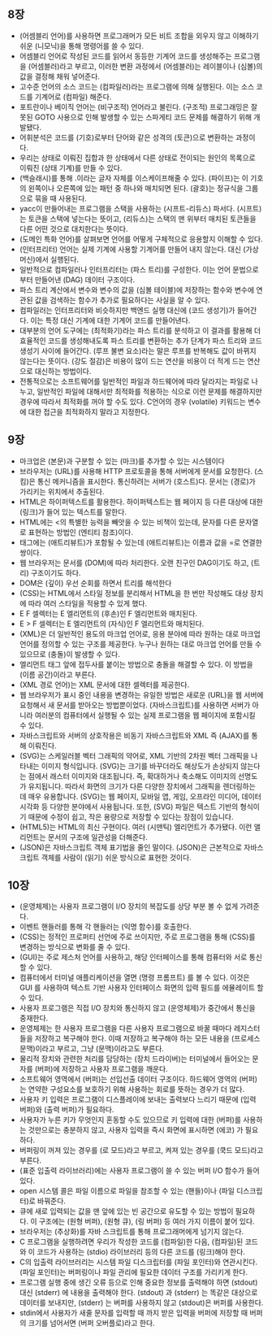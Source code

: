 ## 8장
- (어셈블리 언어)를 사용하면 프로그래머가 모든 비트 조합을 외우지 않고 이해하기 쉬운 (니모닉)을 통해 명령어를 쓸 수 있다.
- 어셈블리 언어로 작성된 코드를 읽어서 동등한 기계어 코드를 생성해주는 프로그램을 (어셈블러)라고 부르고, 이러한 변환 과정에서 (어셈블러)는 레이블이나 (심볼)의 값을 결정해 채워 넣어준다.
- 고수준 언어의 소스 코드는 (컴파일러)라는 프로그램에 의해 실행된다. 이는 소스 코드를 기계어로 (컴파일) 해준다.
- 포트란이나 베이직 언어는 (비구조적) 언어라고 불린다. (구조적) 프로그래밍은 잘못된 GOTO 사용으로 인해 발생할 수 있는 스파게티 코드 문제를 해결하기 위해 개발됐다.
- 어휘분석은 코드를 (기호)로부터 단어와 같은 성격의 (토큰)으로 변환하는 과정이다. 
- 우리는 상태로 이뤄진 집합과 한 상태에서 다른 상태로 전이되는 원인의 목록으로 이뤄진 (상태 기계)를 만들 수 있다.
- (백슬래시)를 통해 .이라는 글자 자체를 이스케이프해줄 수 있다. (파이프)는 이 기호의 왼쪽이나 오른쪽에 있는 패턴 중 하나와 매치되면 된다. (괄호)는 정규식을 그룹으로 묶을 때 사용된다.
- yacc이 만들어내는 프로그램을 스택을 사용하는 (시프트-리듀스) 파서다. (시프트)는 토큰을 스택에 넣는다는 뜻이고, (리듀스)는 스택의 맨 위부터 매치된 토큰들을 다른 어떤 것으로 대치한다는 뜻이다.
- (도메인 특화 언어)를 살펴보면 언어를 어떻게 구체적으로 응용할지 이해할 수 있다.
- (인터프리터) 언어는 실제 기계에 사용할 기계어를 만들어 내지 않는다. 대신 (가상 머신)에서 실행된다.
- 일반적으로 컴파일러나 인터프리터는 (파스 트리)를 구성한다. 이는 언어 문법으로부터 만들어낸 (DAG) 데이터 구조이다.
- 파스 트리 계산에서 변수와 변수의 값을 (심볼 테이블)에 저장하는 함수와 변수에 연관된 값을 검색하는 함수가 추가로 필요하다는 사실을 알 수 있다.
- 컴파일러는 인터프리터와 비슷하지만 백엔드 실행 대신에 (코드 생성기)가 들어간다. 이는 특정 대신 기계에 대한 기계어 코드를 만들어낸다.
- 대부분의 언어 도구에는 (최적화기)라는 파스 트리를 분석하고 이 결과를 활용해 더 효율적인 코드를 생성해내도록 파스 트리를 변환하는 추가 단계가 파스 트리와 코드 생성기 사이에 들어간다. (루프 불변 요소)라는 말은 루프를 반복해도 값이 바뀌지 않는다는 뜻이다. (강도 절감)은 비용이 많이 드는 연산을 비용이 더 적게 드는 연산으로 대신하는 방법이다.
- 전통적으로는 소프트웨어를 일반적인 파일과 하드웨어에 따라 달라지는 파일로 나누고, 일반적인 파일에 대해서만 최적화를 적용하는 식으로 이런 문제를 해결하지만 경우에 따라서 최적화를 꺼야 할 수도 있다. C언어의 경우 (volatile) 키워드는 변수에 대한 접근을 최적화하지 말라고 지정한다.

## 9장
- 마크업은 (본문)과 구분할 수 있는 (마크)를 추가할 수 있는 시스템이다
- 브라우저는 (URL)를 사용해 HTTP 프로토콜을 통해 서버에게 문서를 요청한다. (스킴)은 통신 메커니즘을 표시한다. 통신하려는 서버가 (호스트)다. 문서는 (경로)가 가리키는 위치에서 추출된다. 
- HTML은 하이퍼텍스트를 활용한다. 하이퍼텍스트는 웹 페이지 등 다른 대상에 대한 (링크)가 들어 있는 텍스트를 말한다.
- HTML에는 <의 특별한 능력을 빼앗을 수 있는 비책이 있는데, 문자를 다른 문자열로 표현하는 방법인 (엔티티 참조)이다. 
- 태그에는 (애트리뷰트)가 포함될 수 있는데 (애트리뷰트)는 이름과 값을 =로 연결한 쌍이다.
- 웹 브라우저는 문서를 (DOM)에 따라 처리한다. 오랜 친구인 DAG이기도 하고, (트리) 구조이기도 하다.
- DOM은 (깊이) 우선 순회를 하면서 트리를 해석한다
- (CSS)는 HTML에서 스타일 정보를 분리해서 HTML을 한 번만 작성해도 대상 장치에 따라 여러 스타일을 적용할 수 있게 했다.
- E F 셀렉터는 E 엘리먼트의 (후손)인 F 엘리먼트와 매치된다.
- E > F 셀렉터는 E 엘리먼트의 (자식)인 F 엘리먼트와 매치된다.
- (XML)은 더 일반적인 용도의 마크업 언어로, 응용 분야에 따라 원하는 대로 마크업 언어를 정의할 수 있는 구조를 제공한다. 누구나 원하는 대로 마크업 언어를 만들 수 있으므로 (충돌)이 발생할 수 있다.
- 엘리먼트 태그 앞에 접두사를 붙이는 방법으로 충돌을 해결할 수 있다. 이 방법을 (이름 공간)이라고 부른다.
- (XML 경로 언어)는 XML 문서에 대한 셀렉터를 제공한다.
- 웹 브라우저가 표시 중인 내용을 변경하는 유일한 방법은 새로운 (URL)을 웹 서버에 요청해서 새 문서를 받아오는 방법뿐이었다. (자바스크립트)를 사용하면 서버가 아니라 여러분의 컴퓨터에서 실행될 수 있는 실제 프로그램을 웹 페이지에 포함시킬 수 있다.
- 자바스크립트와 서버의 상호작용은 비동기 자바스크립트와 XML 즉 (AJAX)를 통해 이뤄진다.
- (SVG)는 스케일러블 벡터 그래픽의 약어로, XML 기반의 2차원 벡터 그래픽을 나타내는 이미지 형식입니다.
  (SVG)는 크기를 바꾸더라도 해상도가 손상되지 않는다는 점에서 래스터 이미지와 대조됩니다. 즉, 확대하거나 축소해도 이미지의 선명도가 유지됩니다. 따라서 화면의 크기가 다른 다양한 장치에서 그래픽을 렌더링하는 데 매우 유용합니다.
  (SVG)는 웹 페이지, 모바일 앱, 게임, 오프라인 미디어, 데이터 시각화 등 다양한 분야에서 사용됩니다. 또한, (SVG) 파일은 텍스트 기반의 형식이기 때문에 수정이 쉽고, 작은 용량으로 저장할 수 있다는 장점이 있습니다.
- (HTML5)는 HTML의 최신 구현이다. 여러 (시맨틱) 엘리먼트가 추가됐다. 이런 앨리먼트는 문서의 구조에 일관성을 더해준다. 
- (JSON)은 자바스크립트 객체 표기법을 줄인 말이다. (JSON)은 근본적으로 자바스크립트 객체를 사람이 (읽기) 쉬운 방식으로 표현한 것이다.

## 10장
- (운영체제)는 사용자 프로그램이 I/O 장치의 복잡도를 상당 부분 볼 수 없게 가려준다. 
- 이벤트 핸들러를 통해 각 핸들러는 (익명 함수)를 호출한다.
- (CSS)는 정적인 프로퍼티 선언에 주로 쓰이지만, 주로 프로그램을 통해 (CSS)를 변경하는 방식으로 변화를 줄 수 있다.
- (GUI)는 주로 제스처 언어를 사용하고, 해당 인터페이스를 통해 컴퓨터와 서로 통신할 수 있다.
- 컴퓨터에서 터미널 애플리케이션을 열면 (명령 프롬프트) 를 볼 수 있다. 이것은 GUI 를 사용하여 텍스트 기반 사용자 인터페이스 화면의 입력 필드를 에뮬레이트 할 수 있다.
- 사용자 프로그램은 직접 I/O 장치와 통신하지 않고 (운영체제)가 중간에서 통신을 중재한다.
- 운영체제는 한 사용자 프로그램을 다른 사용자 프로그램으로 바꿀 때마다 레지스터들을 저장하고 복구해야 한다. 이때 저장하고 복구해야 하는 모든 내용을 (프로세스 문맥)이라고 부르고, 그냥 (문맥)이라고도 부른다.
- 물리적 장치와 관련한 처리를 담당하는 (장치 드라이버)는 터미널에서 들어오는 문자를 (버퍼)에 저장하고 사용자 프로그램을 깨운다.
- 소프트웨어 영역에서 (버퍼)는 선입선출 데이터 구조이다. 하드웨어 영역의 (버퍼)는 연약한 구성요소를 보호하기 위해 사용하는 회로를 뜻하는 경우가 더 많다.
- 사용자 키 입력은 프로그램이 디스플레이에 보내는 출력보다 느리기 때문에 (입력 버퍼)와 (출력 버퍼)가 필요하다.
- 사용자가 누른 키가 무엇인지 혼동할 수도 있으므로 키 입력에 대한 (버퍼)를 사용하는 것만으로는 충분하지 않고, 사용자 입력을 즉시 화면에 표시하면 (에코) 가 필요하다.
- 버퍼링이 꺼져 있는 경우를 (로 모드)라고 부르고, 켜져 있는 경우를 (쿡드 모드)라고 부른다.
- (표준 입출력 라이브러리)에는 사용자 프로그램이 쓸 수 있는 버퍼 I/O 함수가 들어 있다.
- open 시스템 콜은 파일 이름으로 파일을 참조할 수 있는 (핸들)이나 (파일 디스크립터)로 바꿔준다.
- 큐에 새로 입력되는 값을 맨 앞에 있는 빈 공간으로 유도할 수 있는 방법이 필요하다. 이 구조에는 (원형 버퍼), (원형 큐), (링 버퍼) 등 여러 가지 이름이 붙어 있다.
- 브라우저는 (추상화)를 자바 스크립트를 통해 프로그래머에게 넘기지 않는다.
- C 프로그램을 실행하려면 우리가 작성한 코드를 (컴파일)한 다음, (컴파일)된 코드와 이 코드가 사용하는 (stdio) 라이브러리 등의 다른 코드를 (링크)해야 한다.
- C의 입출력 라이브러리는 시스템 파일 디스크립터를 (파일 포인터)와 연관시킨다. (파일 포인터)는 버퍼링이나 파일 관리에 필요한 데이터 구조를 가리키게 한다.
- 프로그램 실행 중에 생긴 오류 등으로 인해 중요한 정보를 출력해야 하면 (stdout) 대신 (stderr) 에 내용을 출력해야 한다. (stdout) 과 (stderr) 는 똑같은 대상으로 데이터를 보내지만, (stderr) 는 버퍼를 사용하지 않고 (stdout)은 버퍼를 사용한다.
- stdin에서 사용자가 새줄 문자를 입력할 때 까지 받은 입력을 버퍼에 저장할 때 버퍼의 크기를 넘어서면 (버퍼 오버플로)라고 한다.
